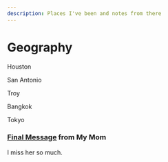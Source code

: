 ```yaml
---
description: Places I've been and notes from there
---
```


# Geography

Houston 

San Antonio

Troy 

Bangkok 

Tokyo 

### [Final Message](https://www.youtube.com/watch?v=PIMTon7ZYQ0&) from My Mom 

I miss her so much. 





